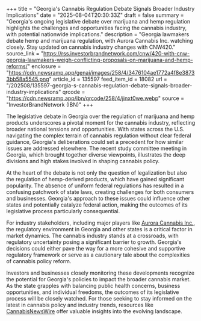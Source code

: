 +++
title = "Georgia's Cannabis Regulation Debate Signals Broader Industry Implications"
date = "2025-08-04T20:30:33Z"
draft = false
summary = "Georgia's ongoing legislative debate over marijuana and hemp regulation highlights the challenges and opportunities facing the cannabis industry, with potential nationwide implications."
description = "Georgia lawmakers debate hemp and marijuana regulation, with Aurora Cannabis Inc. watching closely. Stay updated on cannabis industry changes with CNW420."
source_link = "https://rss.investorbrandnetwork.com/cnw/420-with-cnw-georgia-lawmakers-weigh-conflicting-proposals-on-marijuana-and-hemp-reforms/"
enclosure = "https://cdn.newsramp.app/genai/images/258/4/3476104ae1772a4f8e38733bb58a5545.png"
article_id = 135597
feed_item_id = 18082
url = "/202508/135597-georgia-s-cannabis-regulation-debate-signals-broader-industry-implications"
qrcode = "https://cdn.newsramp.app/ibn/qrcode/258/4/jinxt0we.webp"
source = "InvestorBrandNetwork (IBN)"
+++

<p>The legislative debate in Georgia over the regulation of marijuana and hemp products underscores a pivotal moment for the cannabis industry, reflecting broader national tensions and opportunities. With states across the U.S. navigating the complex terrain of cannabis regulation without clear federal guidance, Georgia's deliberations could set a precedent for how similar issues are addressed elsewhere. The recent study committee meeting in Georgia, which brought together diverse viewpoints, illustrates the deep divisions and high stakes involved in shaping cannabis policy.</p><p>At the heart of the debate is not only the question of legalization but also the regulation of hemp-derived products, which have gained significant popularity. The absence of uniform federal regulations has resulted in a confusing patchwork of state laws, creating challenges for both consumers and businesses. Georgia's approach to these issues could influence other states and potentially catalyze federal action, making the outcomes of its legislative process particularly consequential.</p><p>For industry stakeholders, including major players like <a href="https://www.auroramj.com" rel="nofollow" target="_blank">Aurora Cannabis Inc.</a>, the regulatory environment in Georgia and other states is a critical factor in market dynamics. The cannabis industry stands at a crossroads, with regulatory uncertainty posing a significant barrier to growth. Georgia's decisions could either pave the way for a more cohesive and supportive regulatory framework or serve as a cautionary tale about the complexities of cannabis policy reform.</p><p>Investors and businesses closely monitoring these developments recognize the potential for Georgia's policies to impact the broader cannabis market. As the state grapples with balancing public health concerns, business opportunities, and individual freedoms, the outcomes of its legislative process will be closely watched. For those seeking to stay informed on the latest in cannabis policy and industry trends, resources like <a href="https://www.cannabisnewswire.com" rel="nofollow" target="_blank">CannabisNewsWire</a> offer valuable insights into the evolving landscape.</p>